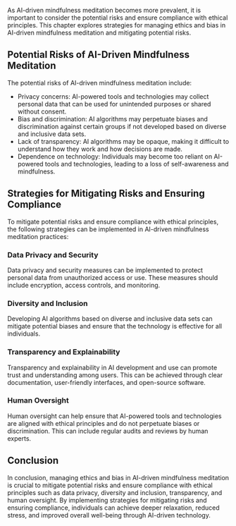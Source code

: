 
As AI-driven mindfulness meditation becomes more prevalent, it is important to consider the potential risks and ensure compliance with ethical principles. This chapter explores strategies for managing ethics and bias in AI-driven mindfulness meditation and mitigating potential risks.

Potential Risks of AI-Driven Mindfulness Meditation
---------------------------------------------------

The potential risks of AI-driven mindfulness meditation include:

* Privacy concerns: AI-powered tools and technologies may collect personal data that can be used for unintended purposes or shared without consent.
* Bias and discrimination: AI algorithms may perpetuate biases and discrimination against certain groups if not developed based on diverse and inclusive data sets.
* Lack of transparency: AI algorithms may be opaque, making it difficult to understand how they work and how decisions are made.
* Dependence on technology: Individuals may become too reliant on AI-powered tools and technologies, leading to a loss of self-awareness and mindfulness.

Strategies for Mitigating Risks and Ensuring Compliance
-------------------------------------------------------

To mitigate potential risks and ensure compliance with ethical principles, the following strategies can be implemented in AI-driven mindfulness meditation practices:

### Data Privacy and Security

Data privacy and security measures can be implemented to protect personal data from unauthorized access or use. These measures should include encryption, access controls, and monitoring.

### Diversity and Inclusion

Developing AI algorithms based on diverse and inclusive data sets can mitigate potential biases and ensure that the technology is effective for all individuals.

### Transparency and Explainability

Transparency and explainability in AI development and use can promote trust and understanding among users. This can be achieved through clear documentation, user-friendly interfaces, and open-source software.

### Human Oversight

Human oversight can help ensure that AI-powered tools and technologies are aligned with ethical principles and do not perpetuate biases or discrimination. This can include regular audits and reviews by human experts.

Conclusion
----------

In conclusion, managing ethics and bias in AI-driven mindfulness meditation is crucial to mitigate potential risks and ensure compliance with ethical principles such as data privacy, diversity and inclusion, transparency, and human oversight. By implementing strategies for mitigating risks and ensuring compliance, individuals can achieve deeper relaxation, reduced stress, and improved overall well-being through AI-driven technology.
